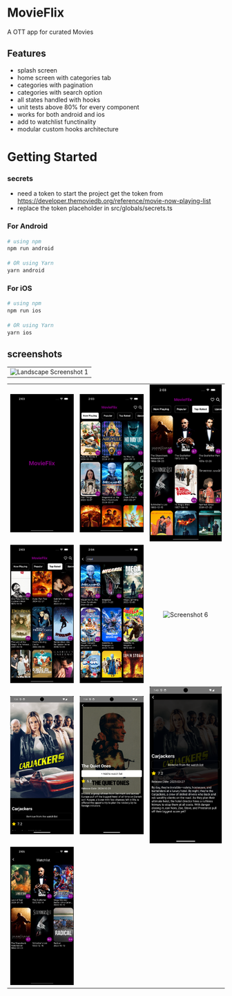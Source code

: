 # MovieFlix

A OTT app for curated Movies

## Features

- splash screen
- home screen with categories tab
- categories with pagination
- categories with search option
- all states handled with hooks
- unit tests above 80% for every component
- works for both android and ios
- add to watchlist functinality
- modular custom hooks architecture

# Getting Started

### secrets

- need a token to start the project get the token from
  https://developer.themoviedb.org/reference/movie-now-playing-list
- replace the token placeholder in src/globals/secrets.ts

### For Android

```bash
# using npm
npm run android

# OR using Yarn
yarn android
```

### For iOS

```bash
# using npm
npm run ios

# OR using Yarn
yarn ios
```

## screenshots

<table>
  <tr>
    <td align="center">
      <img src="screenshots/Screenshot 2025-04-05 at 8.54.09 PM.png" alt="Landscape Screenshot 1" width="600" />
    </td>
  </tr>
</table>

<table>
  <tr>
    <td align="center">
      <img src="screenshots/Simulator Screenshot - Iphone 14 - 2024-03-14 at 02.03.35.png" alt="Screenshot 1" width="200" />
    </td>
    <td align="center">
      <img src="screenshots/Simulator Screenshot - Iphone 14 - 2024-03-14 at 02.03.41.png" alt="Screenshot 2" width="200" />
    </td>
    <td align="center">
      <img src="screenshots/Simulator Screenshot - Iphone 14 - 2024-03-14 at 02.03.44.png" alt="Screenshot 3" width="200" />
    </td>
  </tr>
  <tr>
    <td align="center">
      <img src="screenshots/Simulator Screenshot - Iphone 14 - 2024-03-14 at 02.03.50.png" alt="Screenshot 4" width="200" />
    </td>
    <td align="center">
      <img src="screenshots/Simulator Screenshot - Iphone 14 - 2024-03-14 at 02.04.30.png" alt="Screenshot 5" width="200" />
    </td>
    <td align="center">
      <img src="screenshots/Screenshot_1743862192.png" alt="Screenshot 6" width="200" />
    </td>
  </tr>
  <tr>
    <td align="center">
      <img src="screenshots/Screenshot_1743862111.png" alt="Screenshot 7" width="200" />
    </td>
    <td align="center">
      <img src="screenshots/Screenshot_1743862132.png" alt="Screenshot 8" width="200" />
    </td>
    <td align="center">
      <img src="screenshots/Screenshot_1743862402.png" alt="Screenshot 9" width="200" />
    </td>
  </tr>
  <tr>
    <td align="center">
      <img src="screenshots/Simulator Screenshot - Iphone 14 - 2024-03-14 at 02.05.08.png" alt="Screenshot 10" width="200" />
    </td>
    <!-- Add additional screenshots here -->
  </tr>
</table>

